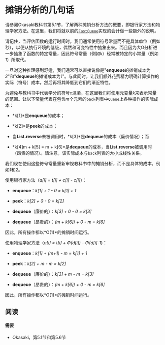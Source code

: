 # 摊销分析的几句话

请参阅Okasaki教科书第5.1节，了解两种摊销分析方法的概要，即银行家方法和物理学家方法。在这里，我们将就以前的[`FastQueue`](https://www.classes.cs.uchicago.edu/archive/2015/winter/22300-1/public-code/Queues/FastQueue.elm)实现的会计做一些额外的说明。

请记住，当评估函数的运行时间时，我们通常使用符号常量而不是具体单位（例如秒），以便从执行环境的低级，偶然和可变特性中抽象出来。而且因为大O分析进一步抽象了函数的特定常量，因此符号常量（例如*k*）经常被特定的小常量（例如*1*）所取代。

一旦对这种推理感到舒适，我们通常可以直接说像是"**enqueue**的摊销成本为*2*"和"**dequeue**的摊销成本为*1*"。与此同时，让我们额外花费精力明确计算操作的实际（符号）成本，然后再将其降低到它们的渐近特性。

为避免与教科书中代表学分的符号*c*混淆，在这里我们将使用元变量*k*来表示常量的范围。让以下常量代表在包含*m*个元素的`back`列表中`Queue`上各种操作的实际成本：

+   *k[1]*是**enqueue**的成本；

+   *k[2]*是**peek**的成本；

+   当**List.reverse**未被调用时，*k[3]*是**dequeue**的成本（廉价情况）；而

+   *k[4]m + k[5] = m + k[6]*是**dequeue**的成本，当**List.reverse**被调用时（昂贵的情况）。请注意，该实际成本与`back`列表的大小成线性关系。

我们现在使用这些符号常量重新审视教科书中的摊销分析，而不是具体的成本，例如*1*和*2*。

使用银行家方法（*a[i] = t[i] + c[i] - c[i]*）：

+   **enqueue**：*k[1] + 1 - 0 = k[1] + 1*

+   **peek**：*k[2] + 0 - 0 = k[2]*

+   **dequeue**（廉价的）：*k[3] + 0 - 0 = k[3]*

+   **dequeue**（昂贵的）：*(m + k[6]) + 0 - m = k[6]*

因此，所有操作都以*O(1)*的摊销时间运行。

使用物理学家方法（*a[i] = t[i] + Φ(d[i]) - Φ(d[i]-1*)：

+   **enqueue**：*k[1] + (m+1) - m = k[1] + 1*

+   **peek**：*k[2] + m - m = k[2]*

+   **dequeue**（廉价的）：*k[3] + m - m = k[3]*

+   **dequeue**（昂贵的）：*(m + k[6]) + 0 - m = k[6]*

因此，所有操作都以*O(1)*的摊销时间运行。

## 阅读

#### 需要

+   Okasaki，第5.1节和第5.6节

